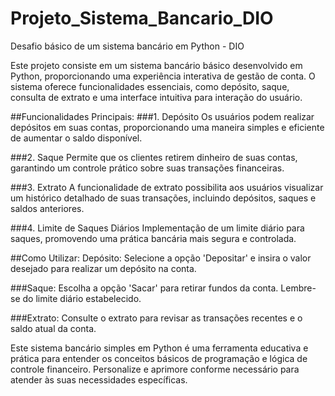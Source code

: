 # Projeto_Sistema_Bancario_DIO
Desafio básico de um sistema bancário em Python - DIO

Este projeto consiste em um sistema bancário básico desenvolvido em Python, proporcionando uma experiência interativa de gestão de conta. O sistema oferece funcionalidades essenciais, como depósito, saque, consulta de extrato e uma interface intuitiva para interação do usuário.

##Funcionalidades Principais:
###1. Depósito
Os usuários podem realizar depósitos em suas contas, proporcionando uma maneira simples e eficiente de aumentar o saldo disponível.

###2. Saque
Permite que os clientes retirem dinheiro de suas contas, garantindo um controle prático sobre suas transações financeiras.

###3. Extrato
A funcionalidade de extrato possibilita aos usuários visualizar um histórico detalhado de suas transações, incluindo depósitos, saques e saldos anteriores.

###4. Limite de Saques Diários
Implementação de um limite diário para saques, promovendo uma prática bancária mais segura e controlada.

##Como Utilizar:
Depósito: Selecione a opção 'Depositar' e insira o valor desejado para realizar um depósito na conta.

###Saque: Escolha a opção 'Sacar' para retirar fundos da conta. Lembre-se do limite diário estabelecido.

###Extrato: Consulte o extrato para revisar as transações recentes e o saldo atual da conta.

Este sistema bancário simples em Python é uma ferramenta educativa e prática para entender os conceitos básicos de programação e lógica de controle financeiro. Personalize e aprimore conforme necessário para atender às suas necessidades específicas.
